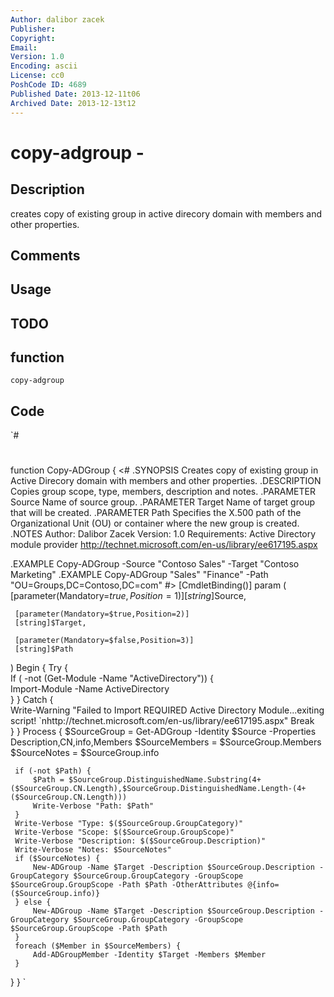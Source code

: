 ```yaml
---
Author: dalibor zacek
Publisher: 
Copyright: 
Email: 
Version: 1.0
Encoding: ascii
License: cc0
PoshCode ID: 4689
Published Date: 2013-12-11t06
Archived Date: 2013-12-13t12
---
```


# copy-adgroup - 

## Description

creates copy of existing group in active direcory domain with members and other properties.

## Comments



## Usage



## TODO



## function

`copy-adgroup`

## Code

`#
 #
 
 function Copy-ADGroup {
 <#
 .SYNOPSIS
     Creates copy of existing group in Active Direcory domain with members and other properties.
 .DESCRIPTION
     Copies group scope, type, members, description and notes.
 .PARAMETER Source
     Name of source group.
 .PARAMETER Target
     Name of target group that will be created.
 .PARAMETER Path
     Specifies the X.500 path of the Organizational Unit (OU) or container where the new group is created.
 .NOTES
     Author: Dalibor Zacek
     Version: 1.0
     Requirements: Active Directory module provider 
         http://technet.microsoft.com/en-us/library/ee617195.aspx
 
 .EXAMPLE
     Copy-ADGroup -Source "Contoso Sales" -Target "Contoso Marketing"
 .EXAMPLE
     Copy-ADGroup "Sales" "Finance" -Path "OU=Groups,DC=Contoso,DC=com"
 #>
 [CmdletBinding()]
 param (
     [parameter(Mandatory=$true,Position=1)]
     [string]$Source,
 
     [parameter(Mandatory=$true,Position=2)]
     [string]$Target,
 
     [parameter(Mandatory=$false,Position=3)]
     [string]$Path
 )
 Begin {
         Try {  
             If ( -not (Get-Module -Name "ActiveDirectory")) {  
                 Import-Module -Name ActiveDirectory  
             } 
         } Catch {  
             Write-Warning "Failed to Import REQUIRED Active Directory Module...exiting script! `nhttp://technet.microsoft.com/en-us/library/ee617195.aspx" 
             Break  
         }
 }
 Process {
     $SourceGroup = Get-ADGroup -Identity $Source -Properties Description,CN,info,Members
     $SourceMembers = $SourceGroup.Members
     $SourceNotes = $SourceGroup.info
     
     if (-not $Path) {
         $Path = $SourceGroup.DistinguishedName.Substring(4+($SourceGroup.CN.Length),$SourceGroup.DistinguishedName.Length-(4+($SourceGroup.CN.Length)))
         Write-Verbose "Path: $Path"
     }
     Write-Verbose "Type: $($SourceGroup.GroupCategory)"
     Write-Verbose "Scope: $($SourceGroup.GroupScope)"
     Write-Verbose "Description: $($SourceGroup.Description)"
     Write-Verbose "Notes: $SourceNotes"
     if ($SourceNotes) {
         New-ADGroup -Name $Target -Description $SourceGroup.Description -GroupCategory $SourceGroup.GroupCategory -GroupScope $SourceGroup.GroupScope -Path $Path -OtherAttributes @{info=($SourceGroup.info)}
     } else {
         New-ADGroup -Name $Target -Description $SourceGroup.Description -GroupCategory $SourceGroup.GroupCategory -GroupScope $SourceGroup.GroupScope -Path $Path
     }
     foreach ($Member in $SourceMembers) { 
         Add-ADGroupMember -Identity $Target -Members $Member 
     }
 }
 }
`

